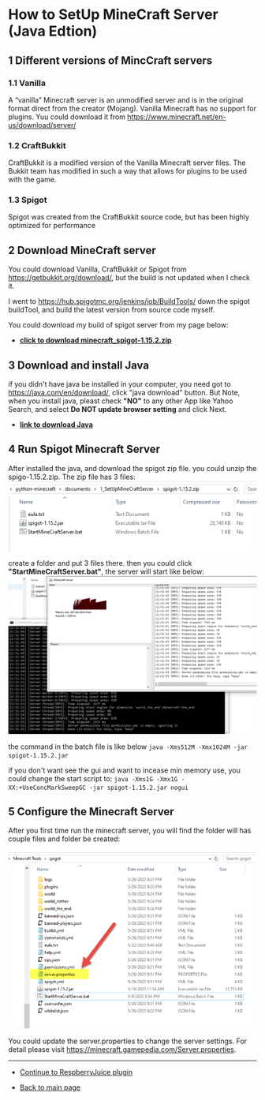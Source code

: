 # How to SetUp MineCraft Server (Java Edtion)

## 1 Different versions of MincCraft servers

### 1.1 Vanilla

A “vanilla” Minecraft server is an unmodified server and is in the original format direct from the creator (Mojang).
Vanilla Minecraft has no support for plugins.
Yuu could download it from  <https://www.minecraft.net/en-us/download/server/>

### 1.2 CraftBukkit

CraftBukkit is a modified version of the Vanilla Minecraft server files.  The Bukkit team has modified in such a way that allows for plugins to be used with the game.

### 1.3 Spigot

Spigot was created from the CraftBukkit source code, but has been highly optimized for performance

## 2 Download MineCraft server

You could download Vanilla, CraftBukkit or Spigot from <https://getbukkit.org/download/>, but the build is not updated when I check it.

I went to <https://hub.spigotmc.org/jenkins/job/BuildTools/> down the spigot buildTool, and build the latest version from source code myself.

You could download my build of spigot server from my page below:

- **[click to download minecraft_spigot-1.15.2.zip](./minecraft_spigot-1.15.2.zip)**

## 3 Download and install Java

if you didn't have java be installed in your computer, you need got to <https://java.com/en/download/>, click "java download" button.
But Note, when you install java, pleast check **"NO"** to any other App like Yahoo Search,  and select **Do NOT update browser setting** and click Next.

- **[link to download Java](https://java.com/en/download/)**

## 4 Run Spigot Minecraft Server

After installed the java, and download the spigot zip file. you could unzip the spigo-1.15.2.zip. The zip file has 3 files:
![spigot-1.15.2.zip](./spigot-1.15.2.zip.png)

create a folder and put 3 files there.
then you could click **"StartMineCraftServer.bat"**, the server will start like below:
![minecraftserver.png](./MinecraftServer.png)

the command in the batch file is like below
`java -Xms512M -Xmx1024M -jar spigot-1.15.2.jar`

if you don't want see the gui and want to incease min memory use, you could change the start script to:
`java -Xms1G -Xmx1G -XX:+UseConcMarkSweepGC -jar spigot-1.15.2.jar nogui`

## 5 Configure the Minecraft Server

After you first time run the minecraft server, you will find the folder will has couple files and folder be created:
![spigotfolder.png](./spigotFolder.png)

You could update the server.properties to change the server settings.
For detail please visit <https://minecraft.gamepedia.com/Server.properties>.

---

- [Continue to RespberryJuice plugin](./1.2_HowToEnablePythonForMineCraftServer.md)

- [Back to main page](../../README.md)
